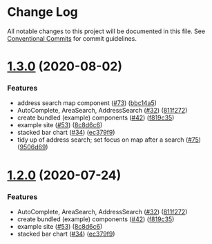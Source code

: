 # Change Log

All notable changes to this project will be documented in this file.
See [Conventional Commits](https://conventionalcommits.org) for commit guidelines.

# [1.3.0](https://github.com/dpc-sdp/myvictoria-vic-gov-au/tree/master/packages/AddressSearch/compare/v1.1.3...v1.3.0) (2020-08-02)


### Features

* address search map component ([#73](https://github.com/dpc-sdp/myvictoria-vic-gov-au/tree/master/packages/AddressSearch/issues/73)) ([bbc14a5](https://github.com/dpc-sdp/myvictoria-vic-gov-au/tree/master/packages/AddressSearch/commit/bbc14a5b569cf8e7b2b4c1c606ba3125529189fb))
* AutoComplete, AreaSearch, AddressSearch ([#32](https://github.com/dpc-sdp/myvictoria-vic-gov-au/tree/master/packages/AddressSearch/issues/32)) ([811f272](https://github.com/dpc-sdp/myvictoria-vic-gov-au/tree/master/packages/AddressSearch/commit/811f272cdd271188b12a575a5ceca3fd96953116))
* create bundled (example) components ([#42](https://github.com/dpc-sdp/myvictoria-vic-gov-au/tree/master/packages/AddressSearch/issues/42)) ([f819c35](https://github.com/dpc-sdp/myvictoria-vic-gov-au/tree/master/packages/AddressSearch/commit/f819c356b2c53f0a75d04542f22d73dae4516569))
* example site ([#53](https://github.com/dpc-sdp/myvictoria-vic-gov-au/tree/master/packages/AddressSearch/issues/53)) ([8c8d6c6](https://github.com/dpc-sdp/myvictoria-vic-gov-au/tree/master/packages/AddressSearch/commit/8c8d6c6e56b8772cdacc303d689358fe74ee791d))
* stacked bar chart ([#34](https://github.com/dpc-sdp/myvictoria-vic-gov-au/tree/master/packages/AddressSearch/issues/34)) ([ec379f9](https://github.com/dpc-sdp/myvictoria-vic-gov-au/tree/master/packages/AddressSearch/commit/ec379f9cd906374508339e16b70147bacafcaf74))
* tidy up of address search; set focus on map after a search ([#75](https://github.com/dpc-sdp/myvictoria-vic-gov-au/tree/master/packages/AddressSearch/issues/75)) ([9506d69](https://github.com/dpc-sdp/myvictoria-vic-gov-au/tree/master/packages/AddressSearch/commit/9506d6948f7d620fe45f01fcf5da7a7ef9e935c3))





# [1.2.0](https://github.com/dpc-sdp/myvictoria-vic-gov-au/tree/master/packages/AddressSearch/compare/v1.1.3...v1.2.0) (2020-07-24)


### Features

* AutoComplete, AreaSearch, AddressSearch ([#32](https://github.com/dpc-sdp/myvictoria-vic-gov-au/tree/master/packages/AddressSearch/issues/32)) ([811f272](https://github.com/dpc-sdp/myvictoria-vic-gov-au/tree/master/packages/AddressSearch/commit/811f272cdd271188b12a575a5ceca3fd96953116))
* create bundled (example) components ([#42](https://github.com/dpc-sdp/myvictoria-vic-gov-au/tree/master/packages/AddressSearch/issues/42)) ([f819c35](https://github.com/dpc-sdp/myvictoria-vic-gov-au/tree/master/packages/AddressSearch/commit/f819c356b2c53f0a75d04542f22d73dae4516569))
* example site ([#53](https://github.com/dpc-sdp/myvictoria-vic-gov-au/tree/master/packages/AddressSearch/issues/53)) ([8c8d6c6](https://github.com/dpc-sdp/myvictoria-vic-gov-au/tree/master/packages/AddressSearch/commit/8c8d6c6e56b8772cdacc303d689358fe74ee791d))
* stacked bar chart ([#34](https://github.com/dpc-sdp/myvictoria-vic-gov-au/tree/master/packages/AddressSearch/issues/34)) ([ec379f9](https://github.com/dpc-sdp/myvictoria-vic-gov-au/tree/master/packages/AddressSearch/commit/ec379f9cd906374508339e16b70147bacafcaf74))
